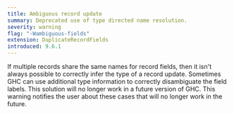 ```yaml
---
title: Ambiguous record update
summary: Deprecated use of type directed name resolution.
severity: warning
flag: "-Wambiguous-fields"
extension: DuplicateRecordFields
introduced: 9.6.1
---
```


If multiple records share the same names for record fields, then it isn't always possible to correctly infer the type of a record update. Sometimes GHC can use additional type information to correctly disambiguate the field labels. This solution will no longer work in a future version of GHC. This warning notifies the user about these cases that will no longer work in the future.